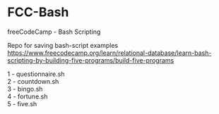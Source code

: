 # FCC-Bash
freeCodeCamp - Bash Scripting

Repo for saving bash-script examples \
https://www.freecodecamp.org/learn/relational-database/learn-bash-scripting-by-building-five-programs/build-five-programs

1 - questionnaire.sh \
2 - countdown.sh \
3 - bingo.sh \
4 - fortune.sh \
5 - five.sh 
